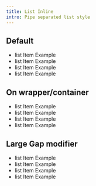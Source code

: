 ```yaml
---
title: List Inline
intro: Pipe separated list style
---
```


<h2 class="h2">Default</h2>

<ul class="list-inline">
  <li>list Item Example</li>
  <li>list Item Example</li>
  <li>list Item Example</li>
  <li>list Item Example</li>
</ul>

<h2 class="h2">On wrapper/container</h2>

<div class="list-inline">
  <ul>
    <li>list Item Example</li>
    <li>list Item Example</li>
    <li>list Item Example</li>
    <li>list Item Example</li>
  </ul>
</div>

<h2 class="h2">Large Gap modifier</h2>

<div class="list-inline list-inline--large-gap">
  <ul>
    <li>list Item Example</li>
    <li>list Item Example</li>
    <li>list Item Example</li>
    <li>list Item Example</li>
  </ul>
</div>
